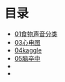 # 目录

* [01食物声音分类](06项目复现\01食物声音分类/)
* [03心电图](06项目复现\03心电图/)
* [04kaggle](06项目复现\04kaggle/)
* [05脑卒中](06项目复现\05脑卒中/)
* [](06项目复现\06肾脏疾病\README.md)
* [](06项目复现\README.md)







